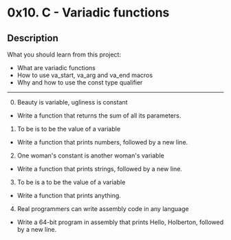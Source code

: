 # 0x10. C - Variadic functions

## Description
What you should learn from this project:

* What are variadic functions
* How to use va_start, va_arg and va_end macros
* Why and how to use the const type qualifier

---

0. Beauty is variable, ugliness is constant
* Write a function that returns the sum of all its parameters.


1. To be is to be the value of a variable
* Write a function that prints numbers, followed by a new line.


2. One woman's constant is another woman's variable
* Write a function that prints strings, followed by a new line.


3. To be is a to be the value of a variable
* Write a function that prints anything.


4. Real programmers can write assembly code in any language
* Write a 64-bit program in assembly that prints Hello, Holberton, followed by a new line.

